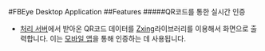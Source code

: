 #FBEye Desktop Application
##Features
#####QR코드를 통한 실시간 인증
- [처리 서버](https://github.com/ddoo-ddah/fbeye-processing-server "처리 서버")에서 받아온 QR코드 데이터를 [Zxing](https://github.com/zxing/zxing "Zxing")라이브러리를 이용해서 화면으로 출력합니다. 이는 [모바일 앱](https://github.com/ddoo-ddah/fbeye-mobile_android "모바일 앱")을 통해 인증하는 데 사용됩니다.